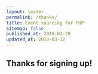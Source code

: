 ```yaml
---
layout: leader
permalink: /thanks/
title: Event sourcing for PHP
sitemap: false
published_at: 2018-02-20
updated_at: 2018-03-12
---
```


## Thanks for signing up!
